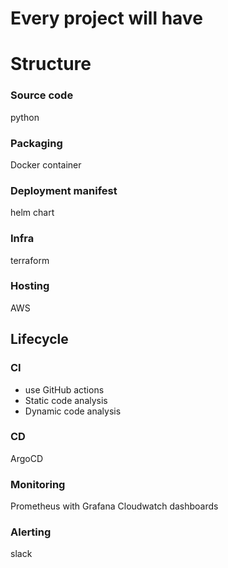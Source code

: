 # Every project will have

# Structure

### Source code

python

### Packaging

Docker container

### Deployment manifest

helm chart

### Infra

terraform

### Hosting

AWS

## Lifecycle

### CI

- use GitHub actions
- Static code analysis
- Dynamic code analysis

### CD

ArgoCD

### Monitoring

Prometheus with Grafana
Cloudwatch dashboards

### Alerting

slack



